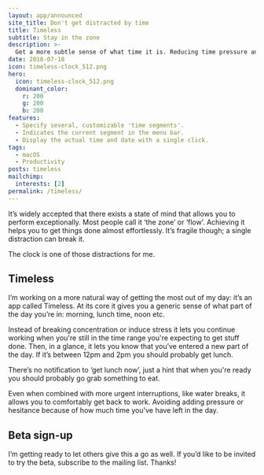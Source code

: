 ```yaml
---
layout: app/announced
site_title: Don't get distracted by time
title: Timeless
subtitle: Stay in the zone
description: >-
  Get a more subtle sense of what time it is. Reducing time pressure and distraction. Keeping you in the zone longer.
date: 2018-07-18
icon: timeless-clock_512.png
hero: 
  icon: timeless-clock_512.png
  dominant_color: 
    r: 200
    g: 200
    b: 200
features:
  - Specify several, customizable 'time segments'.
  - Indicates the current segment in the menu bar.
  - Display the actual time and date with a single click.
tags:
  - macOS
  - Productivity
posts: timeless
mailchimp: 
  interests: [2]
permalink: /timeless/
---
```


It’s widely accepted that there exists a state of mind that allows you to perform exceptionally. Most people call it ‘the zone’ or ‘flow’. Achieving it helps you to get things done almost effortlessly. It’s fragile though; a single distraction can break it.

The clock is one of those distractions for me.

## Timeless

I’m working on a more natural way of getting the most out of my day: it’s an app called Timeless. At its core it gives you a generic sense of what part of the day you’re in: morning, lunch time, noon etc.

Instead of breaking concentration or induce stress it lets you continue working when you're still in the time range you're expecting to get stuff done. Then, in a glance, it lets you know that you’ve entered a new part of the day. If it’s between 12pm and 2pm you should probably get lunch. 

There’s no notification to ‘get lunch now’, just a hint that when you're ready you should probably go grab something to eat.

Even when combined with more urgent interruptions, like water breaks, it allows you to comfortably get back to work. Avoiding adding pressure or hesitance because of how much time you've have left in the day.

## Beta sign-up

I’m getting ready to let others give this a go as well. If you’d like to be invited to try the beta, subscribe to the mailing list. Thanks!
